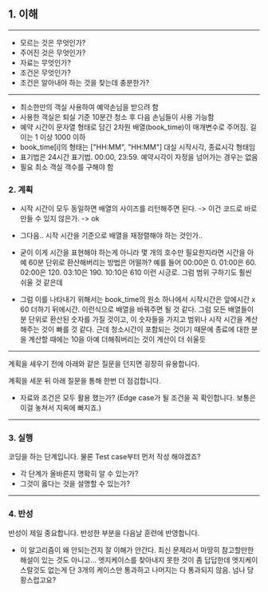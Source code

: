 ## 1. 이해

---
- 모르는 것은 무엇인가?
- 주어진 것은 무엇인가?
- 자료는 무엇인가?
- 조건은 무엇인가?
- 조건은 알아내야 하는 것을 찾는데 충분한가?
---
- 최소한만의 객실 사용하여 예약손님을 받으려 함
- 사용한 객실은 퇴실 기준 10분간 청소 후 다음 손님들이 사용 가능함
- 예약 시간이 문자열 형태로 담긴 2차원 배열(book_time)이 매개변수로 주어짐. 길이는 1 이상 1000 이하
- book_time[i]의 형태는 ["HH:MM", "HH:MM"] 대실 시작시각, 종료시각 형태임
- 표기법은 24시간 표기법. 00:00, 23:59. 예약시각이 자정을 넘어가는 경우는 없음
- 필요 최소 객실 객수를 구해야 함

### 2. 계획
- 시작 시간이 모두 동일하면 배열의 사이즈를 리턴해주면 된다. -> 이건 코드로 바로 만들 수 있지 않은가. -> ok

- 그다음.. 시작 시간을 기준으로 배열을 재정렬해야 하는 것인가..
- 굳이 이게 시간을 표현해야 하는게 아니라 몇 개의 호수만 필요한지라면 시간을 아예 60분 단위로 환산해버리는 방법은 어떨까? 예를 들어 00:00은 0. 01:00은 60. 02:00은 120. 03:10은 190. 10:10은 610 이런 시긍로. 그럼 범위 구하기도 훨씬 쉬울 것 같은데
- 그럼 이를 나타내기 위해서는 book_time의 원소 하나에서 시작시간은 앞에시간 x 60 더하기 뒤에시간. 이런식으로 배열을 바꿔주면 될 것 같다. 그럼 모든 배열들이 분 단위로 환산된 숫자를 가질 것이고, 이 숫자들을 가지고 범위나 시작 시간을 계산해주는 것이 빠를 것 같다. 근데 청소시간이 포함되는 것이기 때문에 종료에 대한 분을 계산할 때에는 10을 아예 더해줘버리는 것이 계산이 더 쉬울듯

---
계획을 세우기 전에 아래와 같은 질문을 던지면 굉장히 유용합니다.

계획을 세운 뒤 아래 질문을 통해 한번 더 점검합니다.

- 자료와 조건은 모두 활용 했는가? (Edge case가 될 조건을 꼭 확인합니다. 보통은 이걸 놓쳐서 지옥에 빠지죠.)
---

### 3. 실행

코딩을 하는 단계입니다. 물론 Test case부터 먼저 작성 해야겠죠?

- 각 단계가 올바른지 명확히 알 수 있는가?
- 그것이 옳다는 것을 설명할 수 있는가?

---

### 4. 반성

반성이 제일 중요합니다. 반성한 부분을 다음날 훈련에 반영합니다.
- 이 알고리즘이 왜 안되는건지 잘 이해가 안간다. 최신 문제라서 마땅히 참고할만한 해설이 있는 것도 아니고... 엣지케이스를 찾아내지 못한 것이 좀 답답한데 엣지케이스랄것도 없는게 단 3개의 케이스만 통과하고 나머지는 다 통과되지 않음. 넘나 당황스럽고요?

